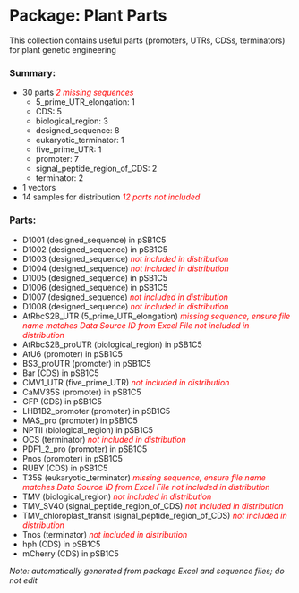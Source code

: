 # Package: Plant Parts

This collection contains useful parts (promoters, UTRs, CDSs, terminators) for plant genetic engineering

### Summary:

- 30 parts _<span style="color:red">2 missing sequences</span>_
    - 5_prime_UTR_elongation: 1
    - CDS: 5
    - biological_region: 3
    - designed_sequence: 8
    - eukaryotic_terminator: 1
    - five_prime_UTR: 1
    - promoter: 7
    - signal_peptide_region_of_CDS: 2
    - terminator: 2
- 1 vectors
- 14 samples for distribution _<span style="color:red">12 parts not included</span>_

### Parts:

- D1001 (designed_sequence) in pSB1C5
- D1002 (designed_sequence) in pSB1C5
- D1003 (designed_sequence) _<span style="color:red">not included in distribution</span>_
- D1004 (designed_sequence) _<span style="color:red">not included in distribution</span>_
- D1005 (designed_sequence) in pSB1C5
- D1006 (designed_sequence) in pSB1C5
- D1007 (designed_sequence) _<span style="color:red">not included in distribution</span>_
- D1008 (designed_sequence) _<span style="color:red">not included in distribution</span>_
- AtRbcS2B_UTR (5_prime_UTR_elongation) _<span style="color:red">missing sequence, ensure file name matches Data Source ID from Excel File</span>_ _<span style="color:red">not included in distribution</span>_
- AtRbcS2B_proUTR (biological_region) in pSB1C5
- AtU6 (promoter) in pSB1C5
- BS3_proUTR (promoter) in pSB1C5
- Bar (CDS) in pSB1C5
- CMV1_UTR (five_prime_UTR) _<span style="color:red">not included in distribution</span>_
- CaMV35S (promoter) in pSB1C5
- GFP (CDS) in pSB1C5
- LHB1B2_promoter (promoter) in pSB1C5
- MAS_pro (promoter) in pSB1C5
- NPTII (biological_region) in pSB1C5
- OCS (terminator) _<span style="color:red">not included in distribution</span>_
- PDF1_2_pro (promoter) in pSB1C5
- Pnos (promoter) in pSB1C5
- RUBY (CDS) in pSB1C5
- T35S (eukaryotic_terminator) _<span style="color:red">missing sequence, ensure file name matches Data Source ID from Excel File</span>_ _<span style="color:red">not included in distribution</span>_
- TMV (biological_region) _<span style="color:red">not included in distribution</span>_
- TMV_SV40 (signal_peptide_region_of_CDS) _<span style="color:red">not included in distribution</span>_
- TMV_chloroplast_transit (signal_peptide_region_of_CDS) _<span style="color:red">not included in distribution</span>_
- Tnos (terminator) _<span style="color:red">not included in distribution</span>_
- hph (CDS) in pSB1C5
- mCherry (CDS) in pSB1C5

_Note: automatically generated from package Excel and sequence files; do not edit_
